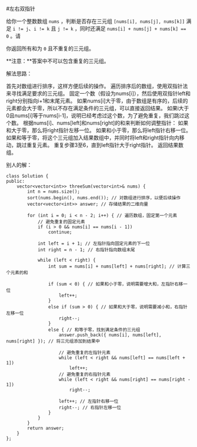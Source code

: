 #左右双指针


给你一个整数数组 `nums` ，判断是否存在三元组 `[nums[i], nums[j], nums[k]]` 满足 `i != j`、`i != k` 且 `j != k` ，同时还满足 `nums[i] + nums[j] + nums[k] == 0` 。请

你返回所有和为 `0` 且不重复的三元组。

**注意：**答案中不可以包含重复的三元组。


解法思路：

首先对数组进行排序，这样方便后续的操作。
遍历排序后的数组，使用双指针法来寻找满足要求的三元组。
固定一个数（假设为nums[i]），然后使用双指针left和right分别指向i+1和末尾元素。
如果nums[i]大于零，由于数组是有序的，后续的元素都会大于零，所以不存在满足条件的三元组，可以直接返回结果。
如果i大于0且nums[i]等于nums[i-1]，说明已经考虑过这个数，为了避免重复，我们跳过这个数。
根据nums[i]、nums[left]和nums[right]的和来判断如何调整指针：
如果和大于零，那么将right指针左移一位。
如果和小于零，那么将left指针右移一位。
如果和等于零，将这个三元组加入结果数组中，并同时将left和right指针向内移动，跳过重复元素。
重复步骤3至6，直到left指针大于right指针。
返回结果数组。



别人的解：
```
class Solution {
public:
    vector<vector<int>> threeSum(vector<int>& nums) {
        int n = nums.size();
        sort(nums.begin(), nums.end()); // 对数组进行排序，以便后续操作
        vector<vector<int>> answer; // 存储结果的二维向量

        for (int i = 0; i < n - 2; i++) { // 遍历数组，固定第一个元素
            // 避免重复的固定元素
            if (i > 0 && nums[i] == nums[i - 1])
                continue;

            int left = i + 1; // 左指针指向固定元素的下一位
            int right = n - 1; // 右指针指向数组末尾

            while (left < right) {
                int sum = nums[i] + nums[left] + nums[right]; // 计算三个元素的和

                if (sum < 0) { // 如果和小于零，说明需要增大和，左指针右移一位
                    left++;
                }
                else if (sum > 0) { // 如果和大于零，说明需要减小和，右指针左移一位
                    right--;
                }
                else { // 和等于零，找到满足条件的三元组
                    answer.push_back({ nums[i], nums[left], nums[right] }); // 将三元组添加到结果中

                    // 避免重复的左指针元素
                    while (left < right && nums[left] == nums[left + 1])
                        left++;
                    // 避免重复的右指针元素
                    while (left < right && nums[right] == nums[right - 1])
                        right--;

                    left++; // 左指针右移一位
                    right--; // 右指针左移一位
                }
            }
        }
        return answer;
    }
};
```
